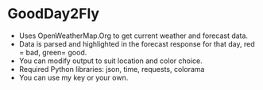 # GoodDay2Fly

- Uses OpenWeatherMap.Org to get current weather and forecast data.
- Data is parsed and highlighted in the forecast response for that day, red = bad, green= good.
- You can modify output to suit location and color choice.
- Required Python libraries: json, time, requests, colorama
- You can use my key or your own.
